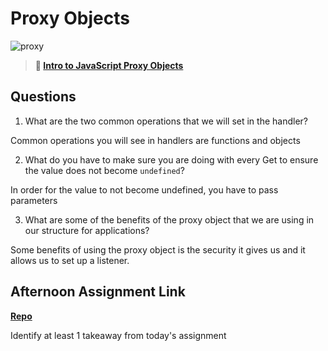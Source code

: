 # Proxy Objects

![proxy](https://bcw.blob.core.windows.net/public/img/journals/5120113092091727)

> **📖 [Intro to JavaScript Proxy Objects](https://codeworksacademy.com/fs-student-guide/resources/wk3/03-Proxies)**

## Questions

1. What are the two common operations that we will set in the handler?

 Common operations you will see in handlers are functions and objects

2. What do you have to make sure you are doing with every Get to ensure the value does not become `undefined`?

In order for the value to not become undefined, you have to pass parameters

3. What are some of the benefits of the proxy object that we are using in our structure for applications?

Some benefits of using the proxy object is the security it gives us and it allows us to set up a listener.

## Afternoon Assignment Link

**[Repo](https://github.com/garrett-adamss/vendr.git)**

Identify at least 1 takeaway from today's assignment

